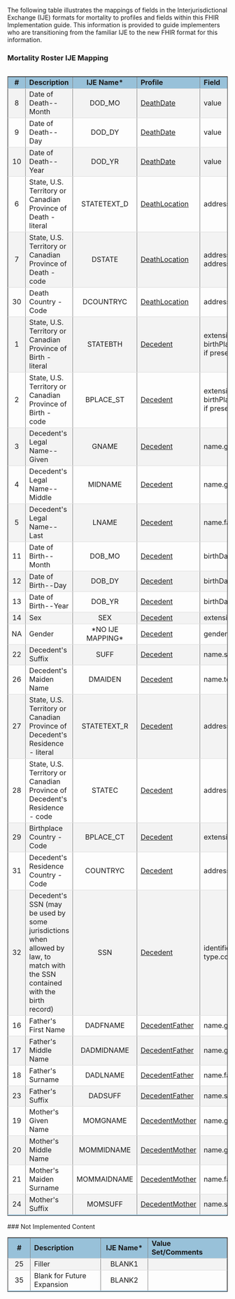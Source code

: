 The following table illustrates the mappings of fields in the Interjurisdictional Exchange (IJE) formats for mortality to profiles and fields within this FHIR Implementation guide. This information is provided to guide implementers who are transitioning from the familiar IJE to the new FHIR format for this information.

<style>
    table.style1 { 
        border-collapse: collapse; 
        width: 100%; 
        table-layout: fixed;
    }  
    table.style1 tbody tr {
    border-bottom: 1px solid #dddddd;
    } 
    table.style1 tbody tr:nth-of-type(even) { 
        background-color: #f3f3f3; 
    } 
    table.style1 tbody tr:last-of-type {
    border-bottom: 2px solid #98c1d9;
    }
    </style>
### Mortality Roster IJE Mapping

<table align='left' border='1' class='style1' cellpadding='1' cellspacing='1'>
<tbody>
<tr>
<td style='background-color:#98c1d9; text-align: center; width: 4%;'><b>#</b></td>
<td style='background-color:#98c1d9; width: 16%;'><b>Description</b></td>
<td style='background-color:#98c1d9; text-align: center; width: 8%;'><b>IJE Name*</b></td>
<td style='background-color:#98c1d9; width: 27%;'><b>Profile</b></td>
<td style='background-color:#98c1d9;'><b>Field</b></td>
<td style='background-color:#98c1d9; text-align: center; width: 6%;'><b>Type</b></td>
<td style='background-color:#98c1d9; width: 14%;'><b>Value Set/Comments</b></td>
</tr>
<tr><td style='text-align: center;'>8</td><td>Date of Death--Month</td><td style='text-align: center;'>DOD_MO</td><td><a href='StructureDefinition-vrdr-death-date.html'>DeathDate</a></td><td>value</td><td>dateTime</td><td>See <a href='{{site.data.fhir.ver.hl7fhirusvrcommonlibrary}}/usage.html#partial-dates-and-times'>PartialDatesAndTimes</a></td></tr>
<tr><td style='text-align: center;'>9</td><td>Date of Death--Day</td><td style='text-align: center;'>DOD_DY</td><td><a href='StructureDefinition-vrdr-death-date.html'>DeathDate</a></td><td>value</td><td>dateTime</td><td>See <a href='{{site.data.fhir.ver.hl7fhirusvrcommonlibrary}}/usage.html#partial-dates-and-times'>PartialDatesAndTimes</a></td></tr>
<tr><td style='text-align: center;'>10</td><td>Date of Death--Year</td><td style='text-align: center;'>DOD_YR</td><td><a href='StructureDefinition-vrdr-death-date.html'>DeathDate</a></td><td>value</td><td>dateTime</td><td>Required for processing</td></tr>
<tr><td style='text-align: center;'>6</td><td>State, U.S. Territory or Canadian Province of Death - literal</td><td style='text-align: center;'>STATETEXT_D</td><td><a href='StructureDefinition-vrdr-death-location.html'>DeathLocation</a></td><td>address.state (expanded from 2 letter code)</td><td>string</td><td>-</td></tr>
<tr><td style='text-align: center;'>7</td><td>State, U.S. Territory or Canadian Province of Death - code</td><td style='text-align: center;'>DSTATE</td><td><a href='StructureDefinition-vrdr-death-location.html'>DeathLocation</a></td><td>address.state or address.state.extension[nationalReportingJurisdictionId]</td><td>codeable</td><td><a href='{{site.data.fhir.ver.hl7fhirusvrcommonlibrary}}/ValueSet-ValueSet-states-territories-provinces-vr.html'>ValueSetStatesTerritoriesAndProvincesVitalRecords</a> or <a href='{{site.data.fhir.ver.hl7fhirusvrcommonlibrary}}/ValueSet-ValueSet-jurisdiction-vr.html'>ValueSetJurisdictionVitalRecords</a></td></tr>
<tr><td style='text-align: center;'>30</td><td>Death Country - Code</td><td style='text-align: center;'>DCOUNTRYC</td><td><a href='StructureDefinition-vrdr-death-location.html'>DeathLocation</a></td><td>address.country</td><td>string</td><td><a href='{{site.data.fhir.ver.hl7fhirusvrcommonlibrary}}/ValueSet-ValueSet-residence-country-vr.html'>ValueSetResidenceCountryVitalRecords</a>.  Note: For US Death certificates should be US.</td></tr>
<tr><td style='text-align: center;'>1</td><td>State, U.S. Territory or Canadian Province of Birth - literal</td><td style='text-align: center;'>STATEBTH</td><td><a href='StructureDefinition-vrdr-decedent.html'>Decedent</a></td><td>extension[patient-birthPlace].value[x].state or extension[patient-birthPlace].value[x].state.extension[nationalReportingJurisdictionId] if present    (expanded from 2 letter code)</td><td>string</td><td>See <a href='{{site.data.fhir.ver.hl7fhirusvrcommonlibrary}}/usage.html#state-literals'>StateLiterals</a></td></tr>
<tr><td style='text-align: center;'>2</td><td>State, U.S. Territory or Canadian Province of Birth - code</td><td style='text-align: center;'>BPLACE_ST</td><td><a href='StructureDefinition-vrdr-decedent.html'>Decedent</a></td><td>extension[patient-birthPlace].value[x].state or extension[patient-birthPlace].value[x].state.extension[nationalReportingJurisdictionId] if present</td><td>string</td><td><a href='{{site.data.fhir.ver.hl7fhirusvrcommonlibrary}}/ValueSet-ValueSet-jurisdiction-vr.html'>ValueSetJurisdictionVitalRecords</a></td></tr>
<tr><td style='text-align: center;'>3</td><td>Decedent's Legal Name--Given</td><td style='text-align: center;'>GNAME</td><td><a href='StructureDefinition-vrdr-decedent.html'>Decedent</a></td><td>name.given , name.use = official</td><td>string</td><td>See <a href='usage.html#decedent-name'>Note on Decedent Name</a></td></tr>
<tr><td style='text-align: center;'>4</td><td>Decedent's Legal Name--Middle</td><td style='text-align: center;'>MIDNAME</td><td><a href='StructureDefinition-vrdr-decedent.html'>Decedent</a></td><td>name.given , name.use = official (first letter)</td><td>string</td><td>See <a href='usage.html#decedent-name'>Note on Decedent Name</a></td></tr>
<tr><td style='text-align: center;'>5</td><td>Decedent's Legal Name--Last</td><td style='text-align: center;'>LNAME</td><td><a href='StructureDefinition-vrdr-decedent.html'>Decedent</a></td><td>name.family , name.use = official</td><td>string</td><td>See <a href='usage.html#decedent-name'>Note on Decedent Name</a></td></tr>
<tr><td style='text-align: center;'>11</td><td>Date of Birth--Month</td><td style='text-align: center;'>DOB_MO</td><td><a href='StructureDefinition-vrdr-decedent.html'>Decedent</a></td><td>birthDate.value</td><td>dateTime</td><td>See <a href='{{site.data.fhir.ver.hl7fhirusvrcommonlibrary}}/usage.html#partial-dates-and-times'>PartialDatesAndTimes</a></td></tr>
<tr><td style='text-align: center;'>12</td><td>Date of Birth--Day</td><td style='text-align: center;'>DOB_DY</td><td><a href='StructureDefinition-vrdr-decedent.html'>Decedent</a></td><td>birthDate.value</td><td>dateTime</td><td>See <a href='{{site.data.fhir.ver.hl7fhirusvrcommonlibrary}}/usage.html#partial-dates-and-times'>PartialDatesAndTimes</a></td></tr>
<tr><td style='text-align: center;'>13</td><td>Date of Birth--Year</td><td style='text-align: center;'>DOB_YR</td><td><a href='StructureDefinition-vrdr-decedent.html'>Decedent</a></td><td>birthDate.value</td><td>dateTime</td><td>See <a href='{{site.data.fhir.ver.hl7fhirusvrcommonlibrary}}/usage.html#partial-dates-and-times'>PartialDatesAndTimes</a></td></tr>
<tr><td style='text-align: center;'>14</td><td>Sex</td><td style='text-align: center;'>SEX</td><td><a href='StructureDefinition-vrdr-decedent.html'>Decedent</a></td><td>extension[NVSS-SexAtDeath]</td><td>codeable</td><td><a href='ValueSet-vrdr-administrative-gender-vs.html'>AdministrativeGenderVS</a></td></tr>
<tr><td style='text-align: center;'>NA</td><td>Gender</td><td style='text-align: center;'>*NO IJE MAPPING*</td><td><a href='StructureDefinition-vrdr-decedent.html'>Decedent</a></td><td>gender</td><td>codeable</td><td><a href='ValueSet-vrdr-administrative-gender-vs.html'>AdministrativeGenderVS</a> - See <a href='{{site.data.fhir.ver.hl7fhirusvrcommonlibrary}}/usage.html#gender'>Note on Gender</a></td></tr>
<tr><td style='text-align: center;'>22</td><td>Decedent's Suffix</td><td style='text-align: center;'>SUFF</td><td><a href='StructureDefinition-vrdr-decedent.html'>Decedent</a></td><td>name.suffix , name.use = official</td><td>string</td><td>-</td></tr>
<tr><td style='text-align: center;'>26</td><td>Decedent's Maiden Name</td><td style='text-align: center;'>DMAIDEN</td><td><a href='StructureDefinition-vrdr-decedent.html'>Decedent</a></td><td>name.text , name.use = maiden</td><td>string</td><td></td></tr>
<tr><td style='text-align: center;'>27</td><td>State, U.S. Territory or Canadian Province of Decedent's Residence - literal</td><td style='text-align: center;'>STATETEXT_R</td><td><a href='StructureDefinition-vrdr-decedent.html'>Decedent</a></td><td>address.state (expanded from 2 letter code)</td><td>string</td><td>See <a href='{{site.data.fhir.ver.hl7fhirusvrcommonlibrary}}/usage.html#state-literals'>StateLiterals</a></td></tr>
<tr><td style='text-align: center;'>28</td><td>State, U.S. Territory or Canadian Province of Decedent's Residence - code</td><td style='text-align: center;'>STATEC</td><td><a href='StructureDefinition-vrdr-decedent.html'>Decedent</a></td><td>address.state</td><td>string</td><td><a href='{{site.data.fhir.ver.hl7fhirusvrcommonlibrary}}/ValueSet-ValueSet-states-territories-provinces-vr.html'>ValueSetStatesTerritoriesAndProvincesVitalRecords</a></td></tr>
<tr><td style='text-align: center;'>29</td><td>Birthplace Country - Code</td><td style='text-align: center;'>BPLACE_CT</td><td><a href='StructureDefinition-vrdr-decedent.html'>Decedent</a></td><td>extension[patient-birthPlace].value[x].country</td><td>string</td><td><a href='{{site.data.fhir.ver.hl7fhirusvrcommonlibrary}}/ValueSet-ValueSet-birthplace-country-vr.html'>ValueSetBirthplaceCountryVitalRecords</a>.</td></tr>
<tr><td style='text-align: center;'>31</td><td>Decedent's Residence Country - Code</td><td style='text-align: center;'>COUNTRYC</td><td><a href='StructureDefinition-vrdr-decedent.html'>Decedent</a></td><td>address.country</td><td>string</td><td><a href='{{site.data.fhir.ver.hl7fhirusvrcommonlibrary}}/ValueSet-ValueSet-residence-country-vr.html'>ValueSetResidenceCountryVitalRecords</a></td></tr>
<tr><td style='text-align: center;'>32</td><td>Decedent's SSN (may be used by some jurisdictions when allowed by law, to match with the SSN contained with the birth record)</td><td style='text-align: center;'>SSN</td><td><a href='StructureDefinition-vrdr-decedent.html'>Decedent</a></td><td>identifier.value where system = 'http://hl7.org/fhir/sid/us-ssn and type.coding.code="SS"</td><td>string</td><td>type.coding.code="SB" is deprecated but also supported for compatibility</td></tr>
<tr><td style='text-align: center;'>16</td><td>Father's First Name</td><td style='text-align: center;'>DADFNAME</td><td><a href='StructureDefinition-vrdr-decedent-father.html'>DecedentFather</a></td><td>name.given , name.use = official</td><td>string</td><td>-</td></tr>
<tr><td style='text-align: center;'>17</td><td>Father's Middle Name</td><td style='text-align: center;'>DADMIDNAME</td><td><a href='StructureDefinition-vrdr-decedent-father.html'>DecedentFather</a></td><td>name.given , name.use = official</td><td>string</td><td>-</td></tr>
<tr><td style='text-align: center;'>18</td><td>Father's Surname</td><td style='text-align: center;'>DADLNAME</td><td><a href='StructureDefinition-vrdr-decedent-father.html'>DecedentFather</a></td><td>name.family</td><td>string</td><td>-</td></tr>
<tr><td style='text-align: center;'>23</td><td>Father's Suffix</td><td style='text-align: center;'>DADSUFF</td><td><a href='StructureDefinition-vrdr-decedent-father.html'>DecedentFather</a></td><td>name.suffix , name.use = official</td><td>string</td><td>-</td></tr>
<tr><td style='text-align: center;'>19</td><td>Mother's Given Name</td><td style='text-align: center;'>MOMGNAME</td><td><a href='StructureDefinition-vrdr-decedent-mother.html'>DecedentMother</a></td><td>name.given , name.use = official</td><td>string</td><td>-</td></tr>
<tr><td style='text-align: center;'>20</td><td>Mother's Middle Name</td><td style='text-align: center;'>MOMMIDNAME</td><td><a href='StructureDefinition-vrdr-decedent-mother.html'>DecedentMother</a></td><td>name.given , name.use = official</td><td>string</td><td>-</td></tr>
<tr><td style='text-align: center;'>21</td><td>Mother's Maiden Surname</td><td style='text-align: center;'>MOMMAIDNAME</td><td><a href='StructureDefinition-vrdr-decedent-mother.html'>DecedentMother</a></td><td>name.family , name.use = maiden</td><td>string</td><td>-</td></tr>
<tr><td style='text-align: center;'>24</td><td>Mother's Suffix</td><td style='text-align: center;'>MOMSUFF</td><td><a href='StructureDefinition-vrdr-decedent-mother.html'>DecedentMother</a></td><td>name.suffix , name.use = official</td><td>string</td><td>-</td></tr>
</tbody>
</table>
### Not Implemented Content

<table align='left' border='1' class='style1' cellpadding='1' cellspacing='1'>
<tbody>
<tr>
<td style='background-color:#98c1d9; text-align: center; width: 4%;'><b>#</b></td>
<td style='background-color:#98c1d9; width: 16%;'><b>Description</b></td>
<td style='background-color:#98c1d9; text-align: center; width: 8%;'><b>IJE Name*</b></td>
<td style='background-color:#98c1d9; width: 14%;'><b>Value Set/Comments</b></td>
</tr>
<tr><td style='text-align: center;'>25</td><td>Filler</td><td style='text-align: center;'>BLANK1</td><td></td></tr>
<tr><td style='text-align: center;'>35</td><td>Blank for Future Expansion</td><td style='text-align: center;'>BLANK2</td><td></td></tr>
</tbody>
</table>
